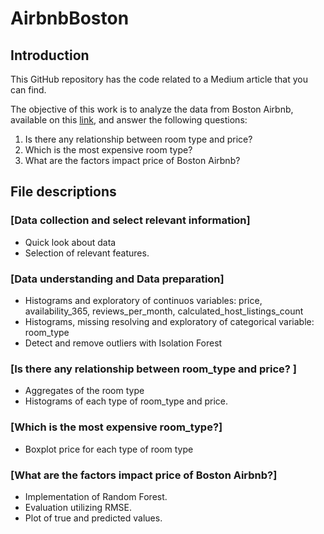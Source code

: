# AirbnbBoston
## Introduction

This GitHub repository has the code related to a Medium article that you can find.

The objective of this work is to analyze the data from Boston Airbnb, available on this [link](http://insideairbnb.com/get-the-data/), and answer the following questions:

1.	Is there any relationship between room type and price?
2.	Which is the most expensive room type?
3.	What are the factors impact price of Boston Airbnb?


## File descriptions

### [Data collection and select relevant information]

- Quick look about data
- Selection of relevant features.

### [Data understanding and Data preparation]

- Histograms and exploratory of continuos variables: price, availability_365, reviews_per_month, calculated_host_listings_count
- Histograms, missing resolving and exploratory of categorical variable: room_type
- Detect and remove outliers with Isolation Forest 


### [Is there any relationship between room_type and price? ]

- Aggregates of the room type
- Histograms of each type of room_type and price. 

### [Which is the most expensive room_type?]

- Boxplot price for each type of room type
 
### [What are the factors impact price of Boston Airbnb?]

- Implementation of Random Forest.
- Evaluation utilizing RMSE.
- Plot of true and predicted values.











